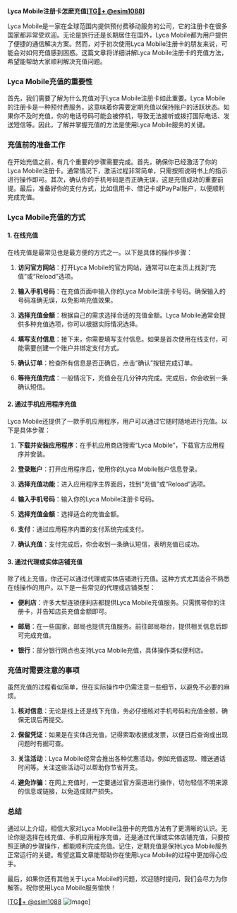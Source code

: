 **Lyca Mobile注册卡怎麽充值[[TG💪+ @esim1088](https://t.me/s/esim1088)]**

Lyca Mobile是一家在全球范围内提供预付费移动服务的公司，它的注册卡在很多国家都非常受欢迎。无论是旅行还是长期居住在国外，Lyca Mobile都为用户提供了便捷的通信解决方案。然而，对于初次使用Lyca Mobile注册卡的朋友来说，可能会对如何充值感到困惑。这篇文章将详细讲解Lyca Mobile注册卡的充值方法，希望能帮助大家顺利解决充值问题。

### Lyca Mobile充值的重要性

首先，我们需要了解为什么充值对于Lyca Mobile注册卡如此重要。Lyca Mobile的注册卡是一种预付费服务，这意味着你需要定期充值以保持账户的活跃状态。如果你不及时充值，你的电话号码可能会被停机，导致无法接听或拨打国际电话、发送短信等。因此，了解并掌握充值的方法是使用Lyca Mobile服务的关键。

### 充值前的准备工作

在开始充值之前，有几个重要的步骤需要完成。首先，确保你已经激活了你的Lyca Mobile注册卡。通常情况下，激活过程非常简单，只需按照说明书上的指示进行操作即可。其次，确认你的手机号码是否正确无误，这是充值成功的重要前提。最后，准备好你的支付方式，比如信用卡、借记卡或PayPal账户，以便顺利完成充值。

### Lyca Mobile充值的方式

#### 1. 在线充值

在线充值是最常见也是最方便的方式之一。以下是具体的操作步骤：

1. **访问官方网站**：打开Lyca Mobile的官方网站，通常可以在主页上找到“充值”或“Reload”选项。
   
2. **输入手机号码**：在充值页面中输入你的Lyca Mobile注册卡号码。确保输入的号码准确无误，以免影响充值效果。

3. **选择充值金额**：根据自己的需求选择合适的充值金额。Lyca Mobile通常会提供多种充值选项，你可以根据实际情况选择。

4. **填写支付信息**：接下来，你需要填写支付信息。如果是首次使用在线支付，可能需要创建一个账户并绑定支付方式。

5. **确认订单**：检查所有信息是否正确后，点击“确认”按钮完成订单。

6. **等待充值完成**：一般情况下，充值会在几分钟内完成。完成后，你会收到一条确认短信。

#### 2. 通过手机应用程序充值

Lyca Mobile还提供了一款手机应用程序，用户可以通过它随时随地进行充值。以下是具体步骤：

1. **下载并安装应用程序**：在手机应用商店搜索“Lyca Mobile”，下载官方应用程序并安装。

2. **登录账户**：打开应用程序后，使用你的Lyca Mobile账户信息登录。

3. **选择充值功能**：进入应用程序主界面后，找到“充值”或“Reload”选项。

4. **输入手机号码**：输入你的Lyca Mobile注册卡号码。

5. **选择充值金额**：选择适合的充值金额。

6. **支付**：通过应用程序内置的支付系统完成支付。

7. **确认充值**：支付完成后，你会收到一条确认短信，表明充值已成功。

#### 3. 通过代理或实体店铺充值

除了线上充值，你还可以通过代理或实体店铺进行充值。这种方式尤其适合不熟悉在线操作的用户。以下是一些常见的代理或店铺类型：

- **便利店**：许多大型连锁便利店都提供Lyca Mobile充值服务。只需携带你的注册卡，并告知店员充值金额即可。

- **邮局**：在一些国家，邮局也提供充值服务。前往邮局柜台，提供相关信息后即可完成充值。

- **银行**：部分银行网点也支持Lyca Mobile充值，具体操作类似便利店。

### 充值时需要注意的事项

虽然充值的过程看似简单，但在实际操作中仍需注意一些细节，以避免不必要的麻烦。

1. **核对信息**：无论是线上还是线下充值，务必仔细核对手机号码和充值金额，确保无误后再提交。

2. **保留凭证**：如果是在实体店充值，记得索取收据或发票，以便日后查询或出现问题时有据可查。

3. **关注活动**：Lyca Mobile经常会推出各种优惠活动，例如充值返现、赠送通话时间等。关注这些活动可以帮助你节省开支。

4. **避免诈骗**：在网上充值时，一定要通过官方渠道进行操作，切勿轻信不明来源的信息或链接，以免造成财产损失。

### 总结

通过以上介绍，相信大家对Lyca Mobile注册卡的充值方法有了更清晰的认识。无论你是选择在线充值、手机应用程序充值，还是通过代理或实体店铺充值，只要按照正确的步骤操作，都能顺利完成充值。记住，定期充值是保持Lyca Mobile服务正常运行的关键。希望这篇文章能帮助你在使用Lyca Mobile的过程中更加得心应手。

最后，如果你还有其他关于Lyca Mobile的问题，欢迎随时提问，我们会尽力为你解答。祝你使用Lyca Mobile服务愉快！

[[TG💪+ @esim1088](https://t.me/s/esim1088) ![Image](https://i.postimg.cc/4NQfJmqS/Snipaste-2025-05-13-00-14-12.png)]